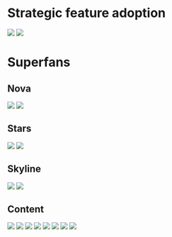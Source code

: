 # Strategic feature adoption

![](snap-tweet-github-1409883156333879300.png)
![](snap-tweet-github-1425505817827151872.png)

# Superfans

## Nova

![](snap-tweet-debs_obrien-1440760405307969545.png)
![](snap-tweet-indigitalcolor-1362454774097055746.png)

## Stars

![](snap-tweet-OviliaZhang-1387062379729408001.png)
![](snap-tweet-risingodegua-1425820174016557058.png)

## Skyline

![](snap-tweet-alexellisuk-1362363460688961536.png)
![](snap-tweet-shanselman-1362239735335280642.png)

## Content

![](snap-tweet-github-1385549049596686336.png)
![](snap-tweet-github-1448925903065653250.png)
![](snap-tweet-github-1488709026993082370.png)
![](snap-tweet-github-1509297704454742016.png)
![](snap-tweet-github-1509548087055892487.png)
![](snap-tweet-github-1517764617694556164.png)
![](snap-tweet-github-1519000876714708992.png)
![](snap-tweet-github-1522895125126467587.png)